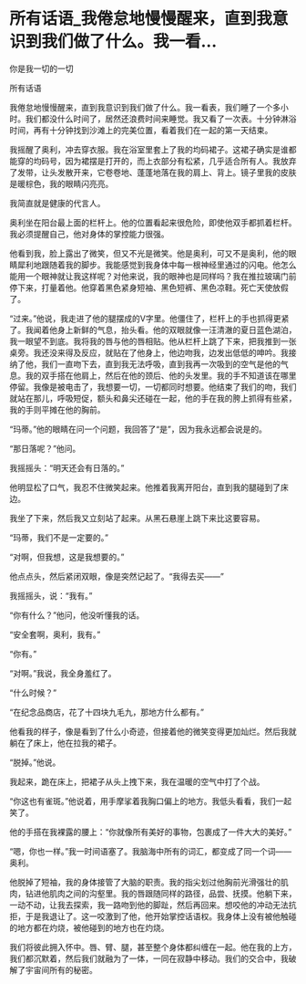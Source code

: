 # 所有话语_我倦怠地慢慢醒来，直到我意识到我们做了什么。我一看...

你是我一切的一切

所有话语

我倦怠地慢慢醒来，直到我意识到我们做了什么。我一看表，我们睡了一个多小时。我们都没什么时间了，居然还浪费时间来睡觉。我又看了一次表。十分钟淋浴时间，再有十分钟找到沙滩上的完美位置，看着我们在一起的第一天结束。

我摇醒了奥利，冲去穿衣服。我在浴室里套上了我的均码裙子。这裙子确实是谁都能穿的均码号，因为裙摆是打开的，而上衣部分有松紧，几乎适合所有人。我放弃了发带，让头发散开来，它卷卷地、蓬蓬地落在我的肩上、背上。镜子里我的皮肤是暖棕色，我的眼睛闪亮亮。

我简直就是健康的代言人。

奥利坐在阳台最上面的栏杆上。他的位置看起来很危险，即使他双手都抓着栏杆。我必须提醒自己，他对身体的掌控能力很强。

他看到我，脸上露出了微笑，但又不光是微笑。他是奥利，可又不是奥利，他的眼睛犀利地跟随着我的脚步。我能感觉到我身体中每一根神经里通过的闪电。他怎么能用一个眼神就让我这样呢？对他来说，我的眼神也是同样吗？我在推拉玻璃门前停下来，打量着他。他穿着黑色紧身短袖、黑色短裤、黑色凉鞋。死亡天使放假了。

“过来。”他说，我走进了他的腿摆成的V字里。他僵住了，栏杆上的手也抓得更紧了。我闻着他身上新鲜的气息，抬头看。他的双眼就像一汪清澈的夏日蓝色湖泊，我一眼望不到底。我将我的唇与他的唇相贴。他从栏杆上跳了下来，把我推到一张桌旁。我还没来得及反应，就贴在了他身上，他边吻我，边发出低低的呻吟。我接纳了他，我们一直吻下去，直到我无法呼吸，直到我再一次吸到的空气是他的气息。我的双手搭在他肩上，然后在他的颈后、他的头发里。我的手不知道该在哪里停留。我像是被电击了，我想要一切，一切都同时想要。他结束了我们的吻，我们就站在那儿，呼吸短促，额头和鼻尖还碰在一起，他的手在我的胯上抓得有些紧，我的手则平摊在他的胸前。

“玛蒂。”他的眼睛在问一个问题，我回答了“是”，因为我永远都会说是的。

“那日落呢？”他问。

我摇摇头：“明天还会有日落的。”

他明显松了口气，我忍不住微笑起来。他推着我离开阳台，直到我的腿碰到了床边。

我坐了下来，然后我又立刻站了起来。从黑石悬崖上跳下来比这要容易。

“玛蒂，我们不是一定要的。”

“对啊，但我想，这是我想要的。”

他点点头，然后紧闭双眼，像是突然记起了。“我得去买——”

我摇摇头，说：“我有。”

“你有什么？”他问，他没听懂我的话。

“安全套啊，奥利，我有。”

“你有。”

“对啊。”我说，我全身羞红了。

“什么时候？”

“在纪念品商店，花了十四块九毛九，那地方什么都有。”

他看我的样子，像是看到了什么小奇迹，但接着他的微笑变得更加灿烂。然后我就躺在了床上，他在拉我的裙子。

“脱掉。”他说。

我起来，跪在床上，把裙子从头上拽下来，我在温暖的空气中打了个战。

“你这也有雀斑。”他说着，用手摩挲着我胸口偏上的地方。我低头看看，我们一起笑了。

他的手搭在我裸露的腰上：“你就像所有美好的事物，包裹成了一件大大的美好。”

“嗯，你也一样。”我一时间语塞了。我脑海中所有的词汇，都变成了同一个词——奥利。

他脱掉了短袖，我的身体接管了大脑的职责。我的指尖划过他胸前光滑强壮的肌肉，钻进他肌肉之间的沟壑里。我的唇跟随同样的路径，品尝、抚摸。他躺下来，一动不动，让我去探索，我一路吻到他的脚趾，然后再回来。想咬他的冲动无法抗拒，于是我退让了。这一咬激到了他，他开始掌控话语权。我身体上没有被他触碰的地方都在灼烧，被他碰到的地方也在灼烧。

我们将彼此拥入怀中。唇、臂、腿，甚至整个身体都纠缠在一起。他在我的上方，我们都沉默着，然后我们就融为了一体，一同在寂静中移动。我们的交合中，我破解了宇宙间所有的秘密。